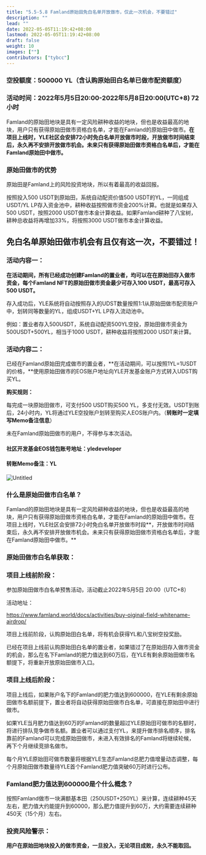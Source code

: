```yaml
---
title: "5.5-5.8 Famland原始田免白名单开放做市，仅此一次机会，不要错过"
description: ""
lead: ""
date: 2022-05-05T11:19:42+08:00
lastmod: 2022-05-05T11:19:42+08:00
draft: false
weight: 10
images: [""]
contributors: ["tybcc"]
---
```

### **空投额度：500000 YL（含认购原始田白名单已做市配资额度）**

### **活动时间：2022年5月5日20:00-2022年5月8日20:00(UTC+8)  72小时**



Famland的原始田地块是具有一定风险耕种收益的地块，但也是收益最高的地块，用户只有获得原始田做市资格白名单，才能在Famland的原始田中做市。**在项目上线时，YLE社区会安排72小时免白名单开放做市时段，开放做市时间结束后，永久再不安排开放做市机会。未来只有获得原始田做市资格白名单后，才能在Famland原始田中做市。**



### **原始田做市的优势**

原始田是Famland上的风险投资地块，所以有着最高的收益回报。

按照投入500 USDT到原始田，系统自动配资价值500 USDT的YL，一同组成USDT/YL  LP存入资金池中，耕种收益按照做市资金200%计算。也就是如果存入500 USDT，按照2000 USDT做市本金计算收益。如果Famland耕种了八宝树，耕种总收益将再增加33%，将按照3000 USDT做市本金计算收益。



## 免白名单原始田做市机会有且仅有这一次，不要错过！



### **活动内容一：**

**在活动期间，所有已经成功创建Famland的置业者，均可以在在原始田存入做市资金，每个Famland NFT的原始田做市资金最少可存入100 USDT，最高可存入500 USDT。**

存入成功后，YLE系统将自动按照存入的UDST数量按照1:1从原始田做市配资账户中，划转同等数量的YL，组成USDT+YL LP存入流动池中。

例如：置业者存入500USDT，系统自动配资500YL空投，原始田做市资金为500USDT+500YL，相当于1000 USDT，耕种收益将按照2000 USDT来计算。



### 活动内容二：

已经在Famland原始田完成做市的置业者，**在活动期间，可以按照1YL=1USDT的价格，**使用原始田做市的EOS账户地址向YLE开发基金账户方式转入UDST购买YL。

**购买规则：**

每完成一块原始田做市，可支付500 USDT购买500 YL，多支付无效。USDT到账后，24小时内，YL将通过YLE空投账户划转至购买人EOS账户内。（**转账时一定填写Memo备注信息**）

未在Famland原始田做市的用户，不得参与本次活动。

#### 社区开发基金EOS钱包账号地址：yledeveloper

#### 转账Memo备注：YL

![Untitled](https://www.famland.world/docs/activities/buy-oiginal-field-whitename-airdrop/3_hua1106b70d6347057640c4a873a910c84_245103_700x0_resize_box_3.PNG)



### **什么是原始田做市白名单？**

Famland的原始田地块是具有一定风险耕种收益的地块，但也是收益最高的地块，用户只有获得原始田做市资格白名单，才能在Famland的原始田中做市。在项目上线时，YLE社区会安排72小时免白名单开放做市时段**，开放做市时间结束后，永久再不安排开放做市机会。未来只有获得原始田做市资格白名单后，才能在Famland原始田中做市。**



### **原始田做市白名单获取：**

### **项目上线前阶段：**

参加原始田做市白名单预售活动，活动截止2022年5月5日 20:00（UTC+8）

活动地址：

https://www.famland.world/docs/activities/buy-oiginal-field-whitename-airdrop/

项目上线前阶段，认购原始田白名单，将有机会获得YL和八宝树空投奖励。

已经在项目上线前认购原始田白名单的置业者，如果错过了在原始田存入做市资金的机会，那么在名下Famland的肥力值达到60万后，在YLE有剩余原始田做市名额提下，将重新开放原始田做市入口。



### **项目上线后阶段：**

项目上线后，如果账户名下的Famland的肥力值达到600000，在YLE有剩余原始田做市名额前提下，置业者将自动获得原始田做市白名单，可直接在原始田中进行做市。

如果YLE当月肥力值达到60万的Famland的数量超过YLE原始田可做市的名额时，将进行排队竞争做市名额。置业者可以通过支付YL，来提升做市排名顺序，排名靠前的Famland可以完成原始田做市，未进入有效排名的Famland将继续轮候，再下个月继续竞排名做市。

每个月YLE原始田可做市数量将根据YLE生态Famland总肥力值增量动态调整，每个月原始田做市数量待YLE首个Famland肥力值突破60万时进行公布。



### **Famland肥力值达到600000是个什么概念？**

按照Famland做市一块满额基本田（250USDT+250YL）来计算，连续耕种45天左右，肥力值大约能提升到60000，那么肥力值提升到60万，大约需要连续耕种450天（15个月）左右。



### **投资风险警示：**

**用户在原始田地块投入的做市资金，一旦投入，无论项目成败，永久不能取回。**

